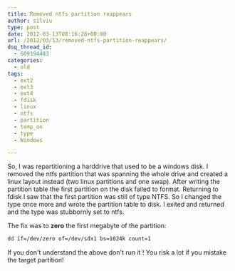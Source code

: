 ```yaml
---
title: Removed ntfs partition reappears
author: silviu
type: post
date: 2012-03-13T08:16:28+00:00
url: /2012/03/13/removed-ntfs-partition-reappears/
dsq_thread_id:
  - 609194483
categories:
  - old
tags:
  - ext2
  - ext3
  - ext4
  - fdisk
  - linux
  - ntfs
  - partition
  - temp_on
  - type
  - Windows

---
```

So, I was repartitioning a harddrive that used to be a windows disk. I removed the ntfs partition that was spanning the whole drive and created a linux layout instead (two linux partitions and one swap). After writing the partition table the first partition on the disk failed to format. Returning to fdisk I saw that the first partition was still of type NTFS. So I changed the type once more and wrote the partition table to disk. I exited and returned and the type was stubbornly set to ntfs.

The fix was to **zero** the first megabyte of the partition:
```bash
dd if=/dev/zero of=/dev/sdx1 bs=1024k count=1
```
If you don't understand the above don't run it ! You risk a lot if you mistake the target partition!